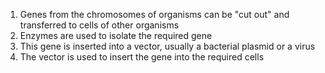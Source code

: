 1. Genes from the chromosomes of organisms can be "cut out" and transferred to cells of other organisms
2. Enzymes are used to isolate the required gene
3. This gene is inserted into a vector, usually a bacterial plasmid or a virus
4. The vector is used to insert the gene into the required cells
